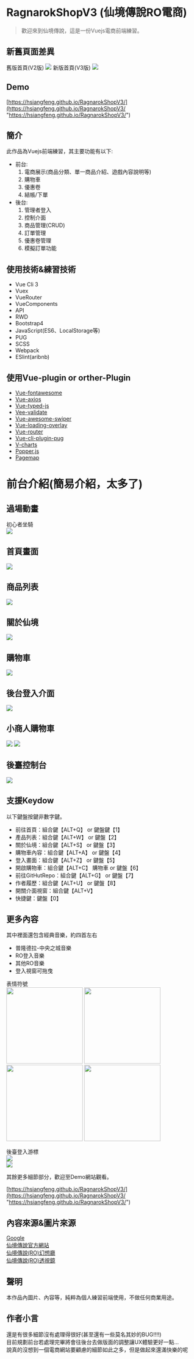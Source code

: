 # RagnarokShopV3 (仙境傳說RO電商)
> 歡迎來到仙境傳說，這是一份Vuejs電商前端練習。
## 新舊頁面差異
舊版首頁(V2版)
![](https://i.imgur.com/oVJr0Vf.png)
新版首頁(V3版)
![](https://i.imgur.com/NM43z24.png)
## Demo
[https://hsiangfeng.github.io/RagnarokShopV3/](https://hsiangfeng.github.io/RagnarokShopV3/ "https://hsiangfeng.github.io/RagnarokShopV3/")
## 簡介
此作品為Vuejs前端練習，其主要功能有以下:

- 前台:
	1. 電商展示(商品分類、單一商品介紹、遊戲內容說明等)
	2. 購物車
	3. 優惠卷
	4. 結帳/下單
- 後台:
	1. 管理者登入
	2. 控制介面
	2. 商品管理(CRUD)
	3. 訂單管理
	4. 優惠卷管理
	5. 模擬訂單功能
## 使用技術&練習技術
- Vue Cli 3
- Vuex
- VueRouter
- VueComponents
- API
- RWD
- Bootstrap4
- JavaScript(ES6、LocalStorage等)
- PUG
- SCSS
- Webpack
- ESlint(aribnb)
## 使用Vue-plugin or orther-Plugin
- [Vue-fontawesome](https://fontawesome.com/how-to-use/on-the-web/using-with/vuejs)
- [Vue-axios](https://www.npmjs.com/package/vue-axios)
- [Vue-typed-js](https://github.com/Orlandster/vue-typed-js)
- [Vee-validate](https://baianat.github.io/vee-validate/)
- [Vue-awesome-swiper](https://surmon-china.github.io/vue-awesome-swiper/)
- [Vue-loading-overlay](https://www.npmjs.com/package/vue-loading-overlay)
- [Vue-router](https://router.vuejs.org/zh/)
- [Vue-cli-plugin-pug](https://www.npmjs.com/package/vue-cli-plugin-pug)
- [V-charts](https://v-charts.js.org/#/)
- [Popper.js](https://popper.js.org/)
- [Pagemap](https://larsjung.de/pagemap/)
# 前台介紹(簡易介紹，太多了)
## 過場動畫
初心者坐騎  
![](https://i.imgur.com/UlfR41I.gif)
## 首頁畫面
![](https://i.imgur.com/NM43z24.png)
## 商品列表
![](https://i.imgur.com/ystwgUL.png)
## 關於仙境
![](https://i.imgur.com/w55k2AJ.png)
## 購物車
![](https://i.imgur.com/4EKkpTF.png)
## 後台登入介面
![](https://i.imgur.com/2F40njd.png)
## 小商人購物車
![](https://i.imgur.com/CBaLUK0.png)
![](https://i.imgur.com/ysyLGuZ.png)
## 後臺控制台
![](https://i.imgur.com/4WevhLT.png)
## 支援Keydow
以下鍵盤按鍵非數字鍵。  
- 前往首頁：組合鍵【ALT+Q】 or 鍵盤鍵【1】  
- 產品列表：組合鍵【ALT+W】 or 鍵盤【2】  
- 關於仙境：組合鍵【ALT+S】 or 鍵盤【3】  
- 購物車內容：組合鍵【ALT+A】 or 鍵盤【4】  
- 登入畫面：組合鍵【ALT+Z】 or 鍵盤【5】  
- 開啟購物車：組合鍵【ALT+C】 購物車 or 鍵盤【6】  
- 前往GitHutRepo：組合鍵【ALT+G】 or 鍵盤【7】  
- 作者履歷：組合鍵【ALT+U】 or 鍵盤【8】  
- 開關介面視窗：組合鍵【ALT+V】    
- 快捷鍵：鍵盤【0】  
## 更多內容
其中裡面還包含經典音樂，約四首左右  
- 普隆德拉-中央之城音樂  
- RO登入音樂  
- 其他RO音樂  
- 登入視窗可拖曳  

表情符號  
<img src="https://i.imgur.com/nuXdSNM.gif" width="200">
<img src="https://imgur.com/iZ4eu8S.gif" width="200">
<img src="https://imgur.com/lIGtuvw.gif" width="200">
<img src="https://i.imgur.com/8dfq3CF.gif" width="200">

後臺登入游標  
![](https://i.imgur.com/yR7B028.png)  
![](https://i.imgur.com/uDcnW22.png)

其餘更多細節部分，歡迎至Demo網站觀看。  

[https://hsiangfeng.github.io/RagnarokShopV3/](https://hsiangfeng.github.io/RagnarokShopV3/ "https://hsiangfeng.github.io/RagnarokShopV3/")
## 內容來源&圖片來源
[Google](https://www.google.com/)  
[仙境傳說官方網站](https://ro.gnjoy.com.tw/)   
[仙境傳說(RO)幻想廳](https://rd.fharr.com/)  
[仙境傳說(RO)透視鏡](http://gametsg.techbang.com/ro/index.php)
## 聲明
本作品內圖片、內容等，純粹為個人練習前端使用，不做任何商業用途。

## 作者小言
還是有很多細節沒有處理得很好(甚至還有一些莫名其妙的BUG!!!!)  
目前規劃前台若處理完畢將會往後台去做版面的調整讓UX體驗更好一點...  
說真的沒想到一個電商網站要顧慮的細節如此之多，但是做起來還滿快樂的呢